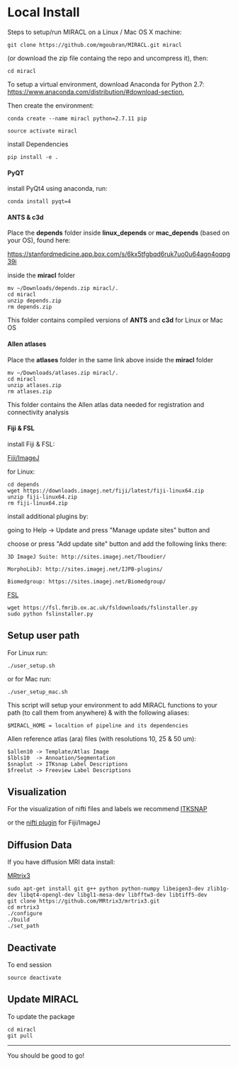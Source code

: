 # Local Install
Steps to setup/run MIRACL on a Linux / Mac OS X machine:

    git clone https://github.com/mgoubran/MIRACL.git miracl

(or download the zip file containg the repo and uncompress it), then:

    cd miracl

To setup a virtual environment, download Anaconda for Python 2.7:
https://www.anaconda.com/distribution/#download-section,

Then create the environment:

    conda create --name miracl python=2.7.11 pip

    source activate miracl

install Dependencies

    pip install -e .

#### PyQT
install PyQt4 using anaconda, run:
        
    conda install pyqt=4

#### ANTS & c3d

Place the **depends** folder inside **linux_depends** or **mac_depends** (based on your OS), found here:

https://stanfordmedicine.app.box.com/s/6kx5tfgbqd6ruk7uo0u64agn4oqpg39i

inside the **miracl** folder

    mv ~/Downloads/depends.zip miracl/.
    cd miracl
    unzip depends.zip
    rm depends.zip

This folder contains compiled versions of **ANTS** and **c3d** for Linux or Mac OS

#### Allen atlases

Place the **atlases** folder in the same link above inside the **miracl** folder

    mv ~/Downloads/atlases.zip miracl/.
    cd miracl
    unzip atlases.zip
    rm atlases.zip

This folder contains the Allen atlas data needed for registration and connectivity analysis

#### Fiji & FSL

install Fiji & FSL:

[Fiji/ImageJ](https://imagej.net/Fiji/Downloads)

for Linux:

    cd depends
    wget https://downloads.imagej.net/fiji/latest/fiji-linux64.zip
    unzip fiji-linux64.zip
    rm fiji-linux64.zip

install additional plugins by:

going to Help -> Update and press "Manage update sites" button and

choose or press "Add update site" button and add the following links there:

    3D ImageJ Suite: http://sites.imagej.net/Tboudier/

    MorphoLibJ: http://sites.imagej.net/IJPB-plugins/

    Biomedgroup: https://sites.imagej.net/Biomedgroup/


[FSL](https://fsl.fmrib.ox.ac.uk/fsl/fslwiki/FslInstallation)

    wget https://fsl.fmrib.ox.ac.uk/fsldownloads/fslinstaller.py
    sudo python fslinstaller.py

## Setup user path

For Linux run:

    ./user_setup.sh

or for Mac run:

    ./user_setup_mac.sh

This script will setup your environment to add MIRACL functions to your path
    (to call them from anywhere) & with the following aliases:

    $MIRACL_HOME = localtion of pipeline and its dependencies

Allen reference atlas (ara) files (with resolutions 10, 25 & 50 um):

    $allen10 -> Template/Atlas Image
    $lbls10  -> Annoation/Segmentation
    $snaplut -> ITKsnap Label Descriptions
    $freelut -> Freeview Label Descriptions

## Visualization

For the visualization of nifti files and labels we recommend [ITKSNAP](http://www.itksnap.org/pmwiki/pmwiki.php?n=Downloads.SNAP3)

or the [nifti plugin](https://imagej.nih.gov/ij/plugins/nifti.html) for Fiji/ImageJ


## Diffusion Data

If you have diffusion MRI data install:

[MRtrix3](http://www.mrtrix.org)

    sudo apt-get install git g++ python python-numpy libeigen3-dev zlib1g-dev libqt4-opengl-dev libgl1-mesa-dev libfftw3-dev libtiff5-dev
    git clone https://github.com/MRtrix3/mrtrix3.git
    cd mrtrix3
    ./configure
    ./build
    ./set_path

## Deactivate

To end session

    source deactivate

## Update MIRACL

To update the package

    cd miracl
    git pull

____________________________


You should be good to go!

